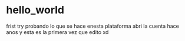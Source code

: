 # hello_world
frist try
probando lo que se hace enesta plataforma abri la cuenta hace anos y esta es la primera vez que edito xd
